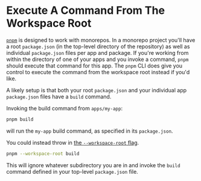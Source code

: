 # Execute A Command From The Workspace Root

[`pnpm`](https://pnpm.io/) is designed to work with monorepos. In a monorepo
project you'll have a root `package.json` (in the top-level directory of the
repository) as well as individual `package.json` files per app and package. If
you're working from within the directory of one of your apps and you invoke a
command, `pnpm` should execute that command for this app. The `pnpm` CLI does
give you control to execute the command from the workspace root instead if
you'd like.

A likely setup is that both your root `package.json` and your individual app
`package.json` files have a `build` command.

Invoking the build command from `apps/my-app`:

```bash
pnpm build
```

will run the `my-app` build command, as specified in its `package.json`.

You could instead throw in [the `--workspace-root`
flag](https://pnpm.io/pnpm-cli#-w---workspace-root).

```bash
pnpm --workspace-root build
```

This will ignore whatever subdirectory you are in and invoke the `build`
command defined in your top-level `package.json` file.
